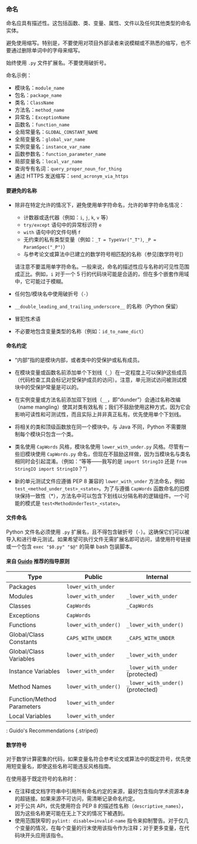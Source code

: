 ### 命名

命名应具有描述性。这包括函数、类、变量、属性、文件以及任何其他类型的命名实体。

避免使用缩写。特别是，不要使用对项目外部读者来说模糊或不熟悉的缩写，也不要通过删除单词中的字母来缩写。

始终使用 `.py` 文件扩展名。不要使用破折号。

命名示例：

- 模块名：`module_name`
- 包名：`package_name`
- 类名：`ClassName`
- 方法名：`method_name`
- 异常名：`ExceptionName`
- 函数名：`function_name`
- 全局常量名：`GLOBAL_CONSTANT_NAME`
- 全局变量名：`global_var_name`
- 实例变量名：`instance_var_name`
- 函数参数名：`function_parameter_name`
- 局部变量名：`local_var_name`
- 查询专有名词：`query_proper_noun_for_thing`
- 通过 HTTPS 发送缩写：`send_acronym_via_https`

#### 要避免的名称 

- 除非在特定允许的情况下，避免使用单字符命名，允许的单字符命名情况：

  - 计数器或迭代器（例如：`i`, `j`, `k`, `v` 等）
  - `try/except` 语句中的异常标识符 `e`
  - `with` 语句中的文件句柄 `f`
  - 无约束的私有类型变量（例如：`_T = TypeVar("_T")`, `_P = ParamSpec("_P")`）
  - 与参考论文或算法中已建立的数学符号相匹配的名称（参见[数学符号]）

  请注意不要滥用单字符命名。一般来说，命名的描述性应与名称的可见性范围成正比。例如，`i` 对于一个 5 行的代码块可能是合适的，但在多个嵌套作用域中，它可能过于模糊。

- 任何包/模块名中使用破折号（`-`）
- `__double_leading_and_trailing_underscore__` 的名称（Python 保留）
- 冒犯性术语
- 不必要地包含变量类型的名称（例如：`id_to_name_dict`）

#### 命名约定 

- “内部”指的是模块内部，或者类中的受保护或私有成员。

- 在模块变量或函数名前添加单个下划线（`_`）在一定程度上可以保护这些成员（代码检查工具会标记对受保护成员的访问）。注意，单元测试访问被测试模块中的受保护常量是可以的。

- 在实例变量或方法名前添加双下划线（`__`，即“dunder”）会通过名称改编（name mangling）使其对类有效私有；我们不鼓励使用这种方式，因为它会影响可读性和可测试性，而且实际上并非真正私有。优先使用单个下划线。

- 将相关的类和顶级函数放在同一个模块中。与 Java 不同，Python 不需要限制每个模块只包含一个类。

- 类名使用 `CapWords` 风格，模块名使用 `lower_with_under.py` 风格。尽管有一些旧模块使用 `CapWords.py` 命名，但现在不鼓励这样做，因为当模块名与类名相同时会引起混淆。（例如：“等等——我写的是 `import StringIO` 还是 `from StringIO import StringIO`？”）

- 新的单元测试文件应遵循 PEP 8 兼容的 `lower_with_under` 方法命名，例如 `test_<method_under_test>_<state>`。为了与遵循 `CapWords` 函数命名的旧模块保持一致性（*），方法名中可以包含下划线以分隔名称的逻辑组件。一个可能的模式是 `test<MethodUnderTest>_<state>`。

#### 文件命名 

Python 文件名必须使用 `.py` 扩展名，且不得包含破折号（`-`）。这确保它们可以被导入和进行单元测试。如果希望可执行文件无需扩展名即可访问，请使用符号链接或一个包含 `exec "$0.py" "$@"` 的简单 bash 包装脚本。

#### 来自 [Guido](https://en.wikipedia.org/wiki/Guido_van_Rossum) 推荐的指导原则 

| Type                       | Public               | Internal                          |
| -------------------- | ---------------------- | ---------------------- |
| Packages                   | `lower_with_under`   |                                   |
| Modules                    | `lower_with_under`   | `_lower_with_under`               |
| Classes                    | `CapWords`           | `_CapWords`                       |
| Exceptions                 | `CapWords`           |                                   |
| Functions                  | `lower_with_under()` | `_lower_with_under()`             |
| Global/Class Constants     | `CAPS_WITH_UNDER`    | `_CAPS_WITH_UNDER`                |
| Global/Class Variables     | `lower_with_under`   | `_lower_with_under`               |
| Instance Variables         | `lower_with_under`   | `_lower_with_under` (protected)   |
| Method Names               | `lower_with_under()` | `_lower_with_under()` (protected) |
| Function/Method Parameters | `lower_with_under`   |                                   |
| Local Variables            | `lower_with_under`   |                                   |

: Guido's Recommendations {.striped}

#### 数学符号

对于数学计算密集的代码，如果变量名符合参考论文或算法中的既定符号，优先使用短变量名，即使这些名称可能违反风格指南。

在使用基于既定符号的名称时：

- 在注释或文档字符串中引用所有命名约定的来源，最好包含指向学术资源本身的超链接。如果来源不可访问，需清晰记录命名约定。
- 对于公共 API，优先使用符合 PEP 8 的描述性名称（`descriptive_names`），因为这些名称更可能在无上下文的情况下被遇到。
- 使用范围狭窄的 `pylint: disable=invalid-name` 指令来抑制警告。对于仅几个变量的情况，在每个变量的行末使用该指令作为注释；对于更多变量，在代码块开头应用该指令。
